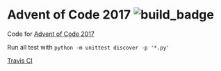 # Advent of Code 2017 ![build_badge](https://travis-ci.org/amscotti/adventofcode_2017.svg?branch=master)

Code for [Advent of Code 2017](http://adventofcode.com/2017)

Run all test with `python -m unittest discover -p '*.py'`

[Travis CI](https://travis-ci.org/amscotti/adventofcode_2017)